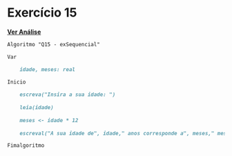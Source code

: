 # Exercício 15
[**Ver Análise**](Analise15.md)
```markdown
Algoritmo "Q15 - exSequencial"

Var

    idade, meses: real

Inicio
  
    escreva("Insira a sua idade: ")
    
    leia(idade)
    
    meses <- idade * 12
    
    escreval("A sua idade de", idade," anos corresponde a", meses," meses.")

Fimalgoritmo
